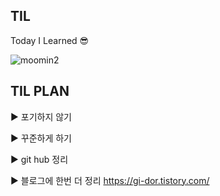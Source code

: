 ## TIL
Today I Learned :sunglasses:



![moomin2](https://user-images.githubusercontent.com/86302876/208285890-f0ef690f-5c45-4254-bec2-bb549b6ce4c2.jpg)


## TIL PLAN
:arrow_forward: 포기하지 않기

:arrow_forward: 꾸준하게 하기

:arrow_forward: git hub  정리

:arrow_forward: 블로그에 한번 더  정리
     https://gi-dor.tistory.com/
